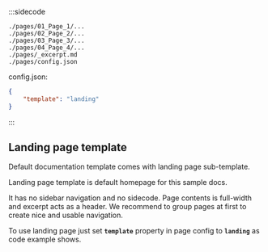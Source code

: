 :::sidecode
```plain
./pages/01_Page_1/...
./pages/02_Page_2/...
./pages/03_Page_3/...
./pages/04_Page_4/...
./pages/_excerpt.md
./pages/config.json
```

config.json:

```json
{
	"template": "landing"
}
```
:::

## Landing page template

Default documentation template comes with landing page sub-template.

Landing page template is default homepage for this sample docs.

It has no sidebar navigation and no sidecode. Page contents is full-width and excerpt acts as a header. We recommend to group pages at first to create nice and usable navigation.

To use landing page just set **`template`** property in page config to **`landing`** as code example shows.
